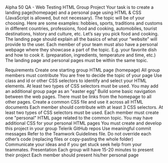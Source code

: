 ﻿Alpha 50 QA - Web Testing
HTML Group Project
Your task is to create a landing page(homepage) and a personal page using HTML & CSS (JavaScript is allowed, but not necessary). The topic will be of your choosing. Here are some examples: hobbies, sports, traditions and customs in different countries, professions, food and cooking, automobiles, tourist destinations, history and culture, etc. Let’s say you pick food and cooking. The landing page should explain all the basics of what your “website” will provide to the user. Each member of your team must also have a personal webpage where they showcase a part of the topic. E.g. your favorite dish and how to cook it. (preparation, ingredients, temperature and time, etc.) The landing page and personal pages must be within the same topic.

Requirements
Create one starting group HTML page (homepage)
All group members must contribute
You are free to decide the topic of your page
Use class and id or other CSS selectors to identify and select your HTML elements. At least two types of CSS selectors must be used.
You may add an additional group page as an "easter egg"
Build some basic navigation between the web pages. There must be links from the homepage to all other pages.
Create a common CSS file and use it across all HTML documents
Each member should contribute with at least 3 CSS selectors.
At least two types of CSS selectors must be used.
Each member must create one "personal" HTML page related to the common topic.
You may have additional CSS for your personal HTML pages
You must create and develop this project in your group Telerik GitHub repos
Use meaningful commit messages
Refer to the Teamwork Guidelines file.
Do not override each other’s code (replacing files or copy-pasting the whole folder)
Communicate your ideas and if you get stuck seek help from your teammates.
Presentation
Each group will have 15-20 minutes to present their project
Each member should present his/her personal page
